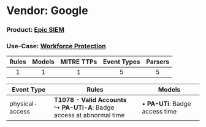 Vendor: Google
==============
### Product: [Epic SIEM](../ds_google_epic_siem.md)
### Use-Case: [Workforce Protection](../../../../UseCases/uc_workforce_protection.md)

| Rules | Models | MITRE TTPs | Event Types | Parsers |
|:-----:|:------:|:----------:|:-----------:|:-------:|
|   1   |   1    |     1      |      5      |    5    |

| Event Type      | Rules                                                                              | Models                              |
| --------------- | ---------------------------------------------------------------------------------- | ----------------------------------- |
| physical-access | <b>T1078 - Valid Accounts</b><br> ↳ <b>PA-UTi-A</b>: Badge access at abnormal time |  • <b>PA-UTi</b>: Badge access time |